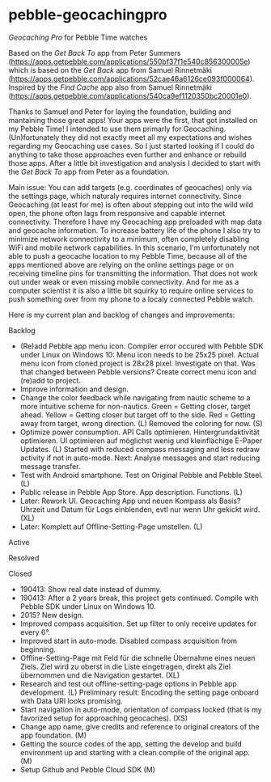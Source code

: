 # pebble-geocachingpro

_Geocaching Pro_ for Pebble Time watches

Based on the _Get Back To_ app from Peter Summers (https://apps.getpebble.com/applications/550bf37f1e540c856300005e) which is based on the _Get Back_ app from Samuel Rinnetmäki (https://apps.getpebble.com/applications/52cae46a6126ce093f000064). Inspired by the _Find Cache_ app also from Samuel Rinnetmäki (https://apps.getpebble.com/applications/540ca9ef1120350bc20001e0).

Thanks to Samuel and Peter for laying the foundation, building and mantaining those great apps! Your apps were the first, that got installed on my Pebble Time! I intended to use them primarly for Geocaching. (Un)fortunately they did not exactly meet all my expectations and wishes regarding my Geocaching use cases. So I just started looking if I could do anything to take those approaches even further and enhance or rebuild those apps. After a little bit investigation and analysis I decided to start with the _Get Back To_ app from Peter as a foundation.

Main issue: You can add targets (e.g. coordinates of geocaches) only via the settings page, which naturaly requires internet connectivity. Since Geocaching (at least for me) is often about stepping out into the wild wild open, the phone often lags from responsive and capable internet connectivity. Therefore I have my Geocaching app preloaded with map data and geocache information. To increase battery life of the phone I also try to minimize network connectivity to a minimum, often completely disabling WiFi and mobile network capabilities. In this scenario, I'm unfortunately not able to push a geocache location to my Pebble Time, because all of the apps mentioned above are relying on the online settings page or on receiving timeline pins for transmitting the information. That does not work out under weak or even missing mobile connectivity. And for me as a computer scientist it is also a little bit squirky to require online services to push something over from my phone to a localy connected Pebble watch.   

Here is my current plan and backlog of changes and improvements:

Backlog
- (Re)add Pebble app menu icon. Compiler error occured with Pebble SDK under Linux on Windows 10: Menu icon needs to be 25x25 pixel. Actual menu icon from cloned project is 28x28 pixel. Investigate on that. Was that changed between Pebble versions? Create correct menu icon and (re)add to project.
- Improve information and design.
- Change the color feedback while navigating from nautic scheme to a more intuitive scheme for non-nautics. Green = Getting closer, target ahead. Yellow = Getting closer but target off to the side. Red = Getting away from target, wrong direction. (L) Removed the coloring for now. (S)
- Optimize power consumption. API Calls optimieren. Hintergrundaktivität optimieren. UI optimieren auf möglichst wenig und kleinflächige E-Paper Updates. (L) Started with reduced compass messaging and less redraw activity if not in auto-mode. Next: Analyse messages and start reducing message transfer. 
- Test with Android smartphone. Test on Original Pebble and Pebble Steel. (L)
- Public release in Pebble App Store. App description. Functions. (L)
- Later: Rework UI. Geocaching App und neuen Kompass als Basis? Uhrzeit und Datum für Logs einblenden, evtl nur wenn Uhr gekickt wird. (XL)
- Later: Komplett auf Offline-Setting-Page umstellen. (L)

Active

Resolved

Closed
- 190413: Show real date instead of dummy.
- 190413: After a 2 years break, this project gets continued. Compile with Pebble SDK under Linux on Windows 10.
- 2015? New design. 
- Improved compass acquisition. Set up filter to only receive updates for every 6°.
- Improved start in auto-mode. Disabled compass acquisition from beginning. 
- Offline-Setting-Page mit Feld für die schnelle Übernahme eines neuen Ziels. Ziel wird zu oberst in die Liste eingetragen, direkt als Ziel übernommen und die Navigation gestartet. (XL)
- Research and test out offline-setting-page options in Pebble app development. (L) Preliminary result: Encoding the setting page onboard with Data URI looks promising.
- Start navigation in auto-mode, orientation of compass locked (that is my favorized setup for approaching geocaches). (XS)
- Change app name, give credits and reference to original creators of the app foundation. (M)
- Getting the source codes of the app, setting the develop and build environment up and starting with a clean compile of the original app. (M)
- Setup Github and Pebble Cloud SDK (M)
